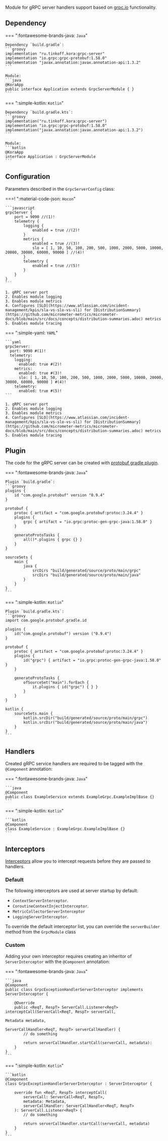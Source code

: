 Module for gRPC server handlers support based on [grpc.io](https://grpc.io/docs/languages/java/basics/) functionality.

## Dependency

=== ":fontawesome-brands-java: `Java`"

    Dependency `build.gradle`:
    ```groovy
    implementation "ru.tinkoff.kora:grpc-server"
    implementation "io.grpc:grpc-protobuf:1.58.0"
    implementation "javax.annotation:javax.annotation-api:1.3.2"
    ```

    Module:
    ```java
    @KoraApp
    public interface Application extends GrpcServerModule { }
    ```

=== ":simple-kotlin: `Kotlin`"

    Dependency `build.gradle.kts`:
    ```groovy
    implementation("ru.tinkoff.kora:grpc-server")
    implementation "io.grpc:grpc-protobuf:1.58.0"
    implementation("javax.annotation:javax.annotation-api:1.3.2")
    ```

    Module:
    ```kotlin
    @KoraApp
    interface Application : GrpcServerModule
    ```

## Configuration

Parameters described in the `GrpcServerConfig` class:

===! ":material-code-json: `Hocon`"

    ```javascript
    grpcServer {
        port = 9090 //(1)!
        telemetry {
            logging {
                enabled = true //(2)!
            }
            metrics {
                enabled = true //(3)!
                slo = [ 1, 10, 50, 100, 200, 500, 1000, 2000, 5000, 10000, 20000, 30000, 60000, 90000 ] //(4)!
            }
            telemetry {
                enabled = true //(5)!
            }
        }
    }
    ```

    1. gRPC server port
    2. Enables module logging
    3. Enables module metrics
    4. Configures [SLO](https://www.atlassian.com/incident-management/kpis/sla-vs-slo-vs-sli) for [DistributionSummary](https://github.com/micrometer-metrics/micrometer-docs/blob/main/src/docs/concepts/distribution-summaries.adoc) metrics
    5. Enables module tracing

=== ":simple-yaml: `YAML`"

    ```yaml
    grpcServer:
      port: 9090 #(1)!
      telemetry:
        logging:
          enabled: true #(2)!
        metrics:
          enabled: true #(3)!
          slo: [ 1, 10, 50, 100, 200, 500, 1000, 2000, 5000, 10000, 20000, 30000, 60000, 90000 ] #(4)!
        telemetry:
          enabled: true #(5)!
    ```

    1. gRPC server port
    2. Enables module logging
    3. Enables module metrics
    4. Configures [SLO](https://www.atlassian.com/incident-management/kpis/sla-vs-slo-vs-sli) for [DistributionSummary](https://github.com/micrometer-metrics/micrometer-docs/blob/main/src/docs/concepts/distribution-summaries.adoc) metrics
    5. Enables module tracing

## Plugin

The code for the gRPC server can be created with [protobuf gradle plugin](https://github.com/google/protobuf-gradle-plugin).

=== ":fontawesome-brands-java: `Java`"

    Plugin `build.gradle`:
    ```groovy
    plugins {
        id "com.google.protobuf" version "0.9.4"
    }

    protobuf {
        protoc { artifact = "com.google.protobuf:protoc:3.24.4" }
        plugins {
            grpc { artifact = "io.grpc:protoc-gen-grpc-java:1.58.0" }
        }

        generateProtoTasks {
            all()*.plugins { grpc {} }
        }
    }

    sourceSets {
        main {
            java {
                srcDirs "build/generated/source/proto/main/grpc"
                srcDirs "build/generated/source/proto/main/java"
            }
        }
    }
    ```

=== ":simple-kotlin: `Kotlin`"

    Plugin `build.gradle.kts`:
    ```groovy
    import com.google.protobuf.gradle.id

    plugins {
        id("com.google.protobuf") version ("0.9.4")
    }

    protobuf {
        protoc { artifact = "com.google.protobuf:protoc:3.24.4" }
        plugins {
            id("grpc") { artifact = "io.grpc:protoc-gen-grpc-java:1.58.0" }
        }

        generateProtoTasks {
            ofSourceSet("main").forEach {
                it.plugins { id("grpc") { } }
            }
        }
    }

    kotlin {
        sourceSets.main {
            kotlin.srcDir("build/generated/source/proto/main/grpc")
            kotlin.srcDir("build/generated/source/proto/main/java")
        }
    }
    ```

## Handlers

Created gRPC service handlers are required to be tagged with the `@Component` annotation:

=== ":fontawesome-brands-java: `Java`"

    ```java
    @Component
    public class ExampleService extends ExampleGrpc.ExampleImplBase {}
    ```

=== ":simple-kotlin: `Kotlin`"

    ```kotlin
    @Component
    class ExampleService : ExampleGrpc.ExampleImplBase {}
    ```

## Interceptors

[Interceptors](https://grpc.github.io/grpc-java/javadoc/io/grpc/ServerInterceptor.html) allow you to intercept requests before they are passed to handlers.

### Default

The following interceptors are used at server startup by default:

- `ContextServerInterceptor`.
- `CoroutineContextInjectInterceptor`.
- `MetricCollectorServerInterceptor`
- `LoggingServerInterceptor`.

To override the default interceptor list, you can override the `serverBuilder` method from the `GrpcModule` class

### Custom

Adding your own interceptor requires creating an inheritor of `ServerInterceptor` with the `@Component` annotation:

=== ":fontawesome-brands-java: `Java`"

    ```java
    @Component
    public class GrpcExceptionHandlerServerInterceptor implements ServerInterceptor {

        @Override
        public <ReqT, RespT> ServerCall.Listener<ReqT> interceptCall(ServerCall<ReqT, RespT> serverCall, 
                                                                     Metadata metadata,
                                                                     ServerCallHandler<ReqT, RespT> serverCallHandler) {
            // do something
            
            return serverCallHandler.startCall(serverCall, metadata):
        }
    }
    ```

=== ":simple-kotlin: `Kotlin`"

    ```kotlin
    @Component
    class GrpcExceptionHandlerServerInterceptor : ServerInterceptor {

        override fun <ReqT, RespT> interceptCall(
            serverCall: ServerCall<ReqT, RespT>,
            metadata: Metadata,
            serverCallHandler: ServerCallHandler<ReqT, RespT>
        ): ServerCall.Listener<ReqT> {
            // do something
            
            return serverCallHandler.startCall(serverCall, metadata)
        }
    }
    ```

